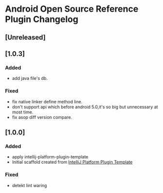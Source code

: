 # Android Open Source Reference Plugin Changelog

## [Unreleased]

## [1.0.3]

### Added

- add java file's db.

### Fixed

- fix native linker define method line.
- don't support api which before android 5.0,it's so big but unnecessary at most time.
- fix asop diff version compare.

## [1.0.0]

### Added

- apply intellij-platform-plugin-template
- Initial scaffold created
  from [IntelliJ Platform Plugin Template](https://github.com/JetBrains/intellij-platform-plugin-template)

### Fixed

- detekt lint waring
